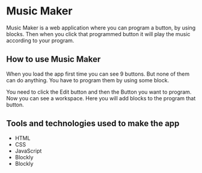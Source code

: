 # Music Maker

Music Maker is a web application where you can program a button, by using blocks. Then when you click that programmed button it will play the music according to your program.

## How to use Music Maker

When you load the app first time you can see 9 buttons. But none of them can do anything. You have to program them by using some block.

You need to click the Edit button and then the Button you want to program. Now you can see a workspace. Here you will add blocks to the program that button.

## Tools and technologies used to make the app

- HTML
- CSS
- JavaScript
- Blockly
- Blockly
